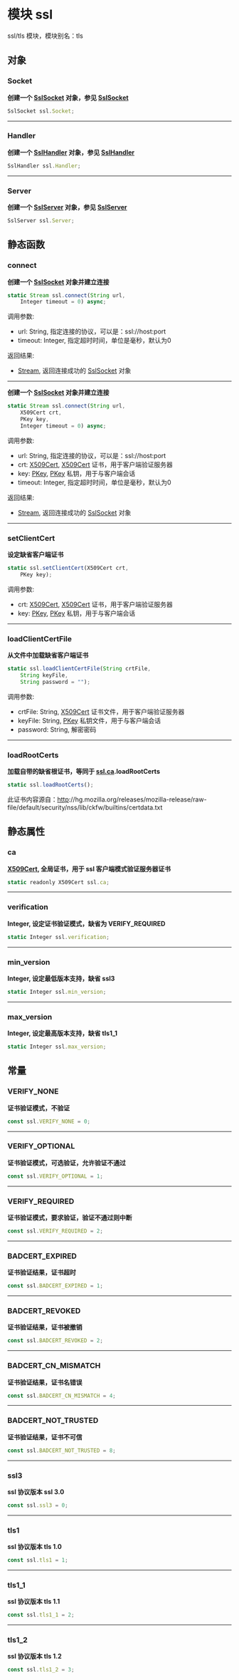 # 模块 ssl
ssl/tls 模块，模块别名：tls

## 对象
        
### Socket
**创建一个 [SslSocket](../../object/ifs/SslSocket.md) 对象，参见 [SslSocket](../../object/ifs/SslSocket.md)**

```JavaScript
SslSocket ssl.Socket;
```

--------------------------
### Handler
**创建一个 [SslHandler](../../object/ifs/SslHandler.md) 对象，参见 [SslHandler](../../object/ifs/SslHandler.md)**

```JavaScript
SslHandler ssl.Handler;
```

--------------------------
### Server
**创建一个 [SslServer](../../object/ifs/SslServer.md) 对象，参见 [SslServer](../../object/ifs/SslServer.md)**

```JavaScript
SslServer ssl.Server;
```

## 静态函数
        
### connect
**创建一个 [SslSocket](../../object/ifs/SslSocket.md) 对象并建立连接**

```JavaScript
static Stream ssl.connect(String url,
    Integer timeout = 0) async;
```

调用参数:
* url: String, 指定连接的协议，可以是：ssl://host:port
* timeout: Integer, 指定超时时间，单位是毫秒，默认为0

返回结果:
* [Stream](../../object/ifs/Stream.md), 返回连接成功的 [SslSocket](../../object/ifs/SslSocket.md) 对象

--------------------------
**创建一个 [SslSocket](../../object/ifs/SslSocket.md) 对象并建立连接**

```JavaScript
static Stream ssl.connect(String url,
    X509Cert crt,
    PKey key,
    Integer timeout = 0) async;
```

调用参数:
* url: String, 指定连接的协议，可以是：ssl://host:port
* crt: [X509Cert](../../object/ifs/X509Cert.md), [X509Cert](../../object/ifs/X509Cert.md) 证书，用于客户端验证服务器
* key: [PKey](../../object/ifs/PKey.md), [PKey](../../object/ifs/PKey.md) 私钥，用于与客户端会话
* timeout: Integer, 指定超时时间，单位是毫秒，默认为0

返回结果:
* [Stream](../../object/ifs/Stream.md), 返回连接成功的 [SslSocket](../../object/ifs/SslSocket.md) 对象

--------------------------
### setClientCert
**设定缺省客户端证书**

```JavaScript
static ssl.setClientCert(X509Cert crt,
    PKey key);
```

调用参数:
* crt: [X509Cert](../../object/ifs/X509Cert.md), [X509Cert](../../object/ifs/X509Cert.md) 证书，用于客户端验证服务器
* key: [PKey](../../object/ifs/PKey.md), [PKey](../../object/ifs/PKey.md) 私钥，用于与客户端会话

--------------------------
### loadClientCertFile
**从文件中加载缺省客户端证书**

```JavaScript
static ssl.loadClientCertFile(String crtFile,
    String keyFile,
    String password = "");
```

调用参数:
* crtFile: String, [X509Cert](../../object/ifs/X509Cert.md) 证书文件，用于客户端验证服务器
* keyFile: String, [PKey](../../object/ifs/PKey.md) 私钥文件，用于与客户端会话
* password: String, 解密密码

--------------------------
### loadRootCerts
**加载自带的缺省根证书，等同于 [ssl.ca](ssl.md#ca).loadRootCerts**

```JavaScript
static ssl.loadRootCerts();
```

此证书内容源自：[http](http.md)://hg.mozilla.org/releases/mozilla-release/raw-file/default/security/nss/lib/ckfw/builtins/certdata.txt

## 静态属性
        
### ca
**[X509Cert](../../object/ifs/X509Cert.md), 全局证书，用于 ssl 客户端模式验证服务器证书**

```JavaScript
static readonly X509Cert ssl.ca;
```

--------------------------
### verification
**Integer, 设定证书验证模式，缺省为 VERIFY_REQUIRED**

```JavaScript
static Integer ssl.verification;
```

--------------------------
### min_version
**Integer, 设定最低版本支持，缺省 ssl3**

```JavaScript
static Integer ssl.min_version;
```

--------------------------
### max_version
**Integer, 设定最高版本支持，缺省 tls1_1**

```JavaScript
static Integer ssl.max_version;
```

## 常量
        
### VERIFY_NONE
**证书验证模式，不验证**

```JavaScript
const ssl.VERIFY_NONE = 0;
```

--------------------------
### VERIFY_OPTIONAL
**证书验证模式，可选验证，允许验证不通过**

```JavaScript
const ssl.VERIFY_OPTIONAL = 1;
```

--------------------------
### VERIFY_REQUIRED
**证书验证模式，要求验证，验证不通过则中断**

```JavaScript
const ssl.VERIFY_REQUIRED = 2;
```

--------------------------
### BADCERT_EXPIRED
**证书验证结果，证书超时**

```JavaScript
const ssl.BADCERT_EXPIRED = 1;
```

--------------------------
### BADCERT_REVOKED
**证书验证结果，证书被撤销**

```JavaScript
const ssl.BADCERT_REVOKED = 2;
```

--------------------------
### BADCERT_CN_MISMATCH
**证书验证结果，证书名错误**

```JavaScript
const ssl.BADCERT_CN_MISMATCH = 4;
```

--------------------------
### BADCERT_NOT_TRUSTED
**证书验证结果，证书不可信**

```JavaScript
const ssl.BADCERT_NOT_TRUSTED = 8;
```

--------------------------
### ssl3
**ssl 协议版本 ssl 3.0**

```JavaScript
const ssl.ssl3 = 0;
```

--------------------------
### tls1
**ssl 协议版本 tls 1.0**

```JavaScript
const ssl.tls1 = 1;
```

--------------------------
### tls1_1
**ssl 协议版本 tls 1.1**

```JavaScript
const ssl.tls1_1 = 2;
```

--------------------------
### tls1_2
**ssl 协议版本 tls 1.2**

```JavaScript
const ssl.tls1_2 = 3;
```


